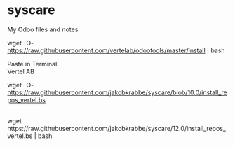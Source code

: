 # syscare
My Odoo files and notes

wget -O- https://raw.githubusercontent.com/vertelab/odootools/master/install | bash

Paste in Terminal:<br>
Vertel AB<br>

wget -O- https://raw.githubusercontent.com/jakobkrabbe/syscare/blob/10.0/install_repos_vertel.bs

<br>
wget https://raw.githubusercontent.com/jakobkrabbe/syscare/12.0/install_repos_vertel.bs | bash
